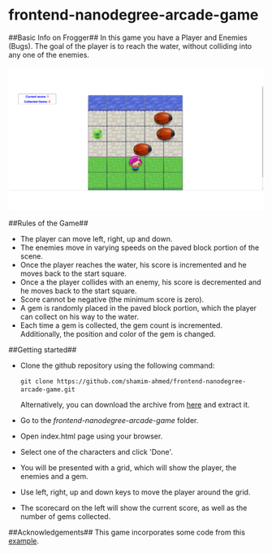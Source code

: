 frontend-nanodegree-arcade-game
===============================

##Basic Info on Frogger##
In this game you have a Player and Enemies (Bugs). The goal of the player is to reach the water, without colliding into any one of the enemies.

![alt text](https://raw.githubusercontent.com/shamim-ahmed/frontend-nanodegree-arcade-game/master/images/screenshot.png "Screenshot")

##Rules of the Game##
- The player can move left, right, up and down.
- The enemies move in varying speeds on the paved block portion of the scene.
- Once the player reaches the water, his score is incremented and he moves back to the start square.
- Once a the player collides with an enemy, his score is decremented and he moves back to the start square.
- Score cannot be negative (the minimum score is zero).
- A gem is randomly placed in the paved block portion, which the player can collect on his way to the water.
- Each time a gem is collected, the gem count is incremented. Additionally, the position and color of the gem is changed.

##Getting started##
- Clone the github repository using the following command:

  ```
  git clone https://github.com/shamim-ahmed/frontend-nanodegree-arcade-game.git
  ```
  
  Alternatively, you can download the archive from [here](https://github.com/shamim-ahmed/frontend-nanodegree-arcade-game/archive/master.zip) and extract it.
- Go to the *frontend-nanodegree-arcade-game* folder.
- Open index.html page using your browser.
- Select one of the characters and click 'Done'.
- You will be presented with a grid, which will show the player, the enemies and a gem.
- Use left, right, up and down keys to move the player around the grid.
- The scorecard on the left will show the current score, as well as the number of gems collected.

##Acknowledgements##
This game incorporates some code from this [example](https://gist.github.com/rcotrina94/7828886).

